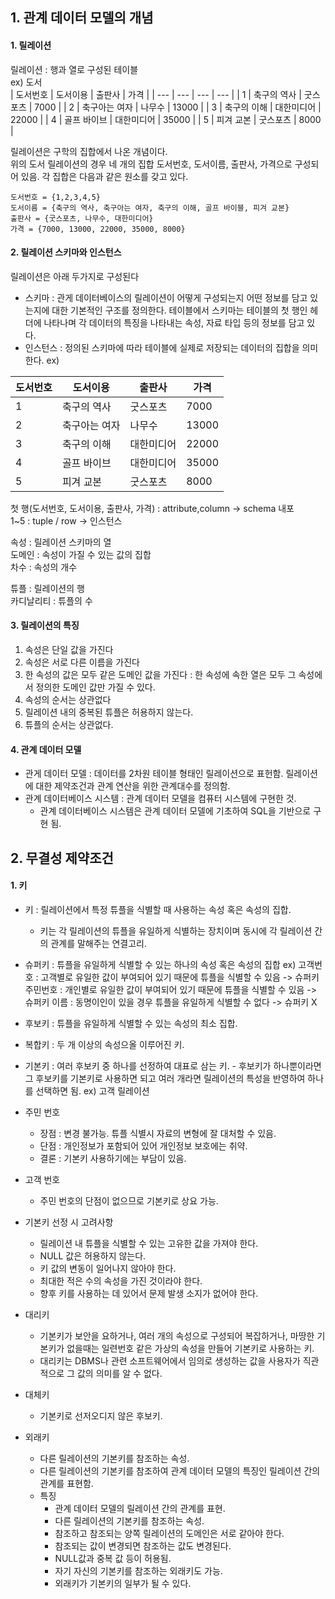 ## 1. 관계 데이터 모델의 개념

#### 1. 릴레이션

릴레이션 : 행과 열로 구성된 테이블  
ex) 도서  
| 도서번호 | 도서이용 | 출판사 | 가격 |
| --- | --- | --- | --- |
| 1 | 축구의 역사 | 굿스포츠 | 7000 |
| 2 | 축구아는 여자 | 나무수 | 13000 |
| 3 | 축구의 이해 | 대한미디어 | 22000 |
| 4 | 골프 바이브 | 대한미디어 | 35000 |
| 5 | 피겨 교본 | 굿스포츠 | 8000 |

릴레이션은 구학의 집합에서 나온 개념이다.  
위의 도서 릴레이션의 경우 네 개의 집합 도서번호, 도서이름, 출판사, 가격으로 구성되어 있음. 각 집합은 다음과 같은 원소를 갖고 있다.

    도서번호 = {1,2,3,4,5}
    도서이름 = {축구의 역사, 축구아는 여자, 축구의 이해, 골프 바이블, 피겨 교본}
    출판사 = {굿스포츠, 나무수, 대한미디어}
    가격 = {7000, 13000, 22000, 35000, 8000}

#### 2. 릴레이션 스키마와 인스턴스

릴레이션은 아래 두가지로 구성된다

-   스키마 : 관게 데이터베이스의 릴레이션이 어떻게 구성되는지 어떤 정보를 담고 있는지에 대한 기본적인 구조를 정의한다. 테이블에서 스키마는 테이블의 첫 행인 헤더에 나타나며 각 데이터의 특징을 나타내는 속성, 자료 타입 등의 정보를 담고 있다.
-   인스턴스 : 정의된 스키마에 따라 테이블에 실제로 저장되는 데이터의 집합을 의미한다.
    ex)

| 도서번호 | 도서이용      | 출판사     | 가격  |
| -------- | ------------- | ---------- | ----- |
| 1        | 축구의 역사   | 굿스포츠   | 7000  |
| 2        | 축구아는 여자 | 나무수     | 13000 |
| 3        | 축구의 이해   | 대한미디어 | 22000 |
| 4        | 골프 바이브   | 대한미디어 | 35000 |
| 5        | 피겨 교본     | 굿스포츠   | 8000  |

첫 행(도서번호, 도서이용, 출판사, 가격) : attribute,column -> schema 내포  
1~5 : tuple / row -> 인스턴스

속성 : 릴레이션 스키마의 열  
도메인 : 속성이 가질 수 있는 값의 집합  
차수 : 속성의 개수

튜플 : 릴레이션의 행  
카디날리티 : 튜플의 수

#### 3. 릴레이션의 특징

1. 속성은 단일 값을 가진다
2. 속성은 서로 다른 이름을 가진다
3. 한 속성의 값은 모두 같은 도메인 값을 가진다 : 한 속성에 속한 열은 모두 그 속성에서 정의한 도메인 값만 가질 수 있다.
4. 속성의 순서는 상관없다
5. 릴레이션 내의 중복된 튜플은 허용하지 않는다.
6. 튜플의 순서는 상관없다.

#### 4. 관계 데이터 모델

-   관게 데이터 모델 : 데이터를 2차원 테이블 형태인 릴레이션으로 표헌함. 릴레이션에 대한 제약조건과 관계 연산을 위한 관계대수를 정의함.
-   관계 데이터베이스 시스템 : 관계 데이터 모델을 컴퓨터 시스템에 구현한 것.
    -   관계 데이터베이스 시스템은 관계 데이터 모델에 기초하여 SQL을 기반으로 구현 됨.

## 2. 무결성 제약조건

#### 1. 키

-   키 : 릴레이션에서 특정 튜플을 식별할 때 사용하는 속성 혹은 속성의 집합.

    -   키는 각 릴레이션의 튜플을 유일하게 식별하는 장치이며 동시에 각 릴레이션 간의 관계를 말해주는 연결고리.

-   슈퍼키 : 튜플을 유일하게 식별할 수 있는 하나의 속성 혹은 속성의 집합
    ex)
    고객번호 : 고객별로 유일한 값이 부여되어 있기 때문에 튜플을 식별할 수 있음 -> 슈퍼키
    주민번호 : 개인별로 유일한 값이 부여되어 있기 때문에 튜플을 식별할 수 있음 -> 슈퍼키
    이름 : 동명이인이 있을 경우 튜플을 유일하게 식별할 수 없다 -> 슈퍼키 X

-   후보키 : 튜플을 유일하게 식별할 수 있는 속성의 최소 집합.
-   복합키 : 두 개 이상의 속성으올 이루어진 키.

-   기본키 : 여러 후보키 중 하나를 선정하여 대표로 삼는 키. - 후보키가 하나뿐이라면 그 후보키를 기본키로 사용하면 되고 여러 개라면 릴레이션의 특성을 반영하여 하나를 선택하면 됨.
    ex)
    고객 릴레이션
-   주민 번호
    -   장점 : 변경 불가능. 튜플 식별시 자료의 변형에 잘 대처할 수 있음.
    -   단점 : 개인정보가 포함되어 있어 개인정보 보호에는 취약.
    -   결론 : 기본키 사용하기에는 부담이 있음.
-   고객 번호

    -   주민 번호의 단점이 없으므로 기본키로 상요 가능.

-   기본키 선정 시 고려사항

    -   릴레이션 내 튜플을 식별할 수 있는 고유한 값을 가져야 한다.
    -   NULL 값은 허용하지 않는다.
    -   키 값의 변동이 일어나지 않아야 한다.
    -   최대한 적은 수의 속성을 가진 것이라야 한다.
    -   향후 키를 사용하는 데 있어서 문제 발생 소지가 없어야 한다.

-   대리키

    -   기본키가 보안을 요하거나, 여러 개의 속성으로 구성되어 복잡하거나, 마땅한 기본키가 없을때는 일련번호 같은 가상의 속성을 만들어 기본키로 사용하는 키.
    -   대리키는 DBMS나 관련 소프트웨어에서 임의로 생성하는 값을 사용자가 직관적으로 그 값의 의미를 알 수 없다.

-   대체키

    -   기본키로 선저오디지 않은 후보키.

-   외래키
    -   다른 릴레이션의 기본키를 참조하는 속성.
    -   다른 릴레이션의 기본키를 참조하여 관계 데이터 모델의 특징인 릴레이션 간의 관계를 표현함.
    -   특징
        -   관계 데이터 모델의 릴레이션 간의 관계를 표현.
        -   다른 릴레이션의 기본키를 참조하는 속성.
        -   참조하고 참조되는 양쪽 릴레이션의 도메인은 서로 같아야 한다.
        -   참조되는 값이 변경되면 참조하는 값도 변경된다.
        -   NULL값과 중복 값 등이 허용됨.
        -   자기 자신의 기본키를 참조하는 외래키도 가능.
        -   외래키가 기본키의 일부가 될 수 있다.
